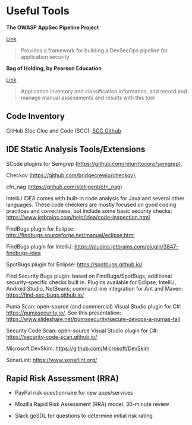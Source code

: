 # Useful Tools

**The OWASP AppSec Pipeline Project**

[Link](https://owasp.org/www-project-appsec-pipeline/)

> Provides a framework for building a DevSecOps pipeline for application security

 **Bag of Holding, by Pearson Education**

 [Link](https://github.com/aparsons/bag-of-holding)
>
> Application inventory and classification information, and record and manage manual assessments and results with this tool

## Code Inventory

GitHub Sloc Cloc and Code (SCC):
[SCC Github](https://github.com/boyter/scc)


## IDE Static Analysis Tools/Extensions

SCode plugins for Semgrep (https://github.com/returntocorp/semgrep), 

Checkov (https://github.com/bridgecrewio/checkov), 

cfn_nag (https://github.com/stelligent/cfn_nag)

IntelliJ IDEA comes with built-in code analysis for Java and several other languages. These code checkers are mostly focused on good coding practices and correctness, but include some basic security checks: https://www.jetbrains.com/help/idea/code-inspection.html

FindBugs plugin for Eclipse: http://findbugs.sourceforge.net/manual/eclipse.html

FindBugs plugin for IntelliJ: https://plugins.jetbrains.com/plugin/3847-findbugs-idea

SpotBugs plugin for Eclipse: https://spotbugs.github.io/  

Find Security Bugs plugin: based on FindBugs/SpotBugs, additional security-specific checks built in. Plugins available for Eclipse, IntelliJ, Android Studio, NetBeans; command line integration for Ant and Maven: https://find-sec-bugs.github.io/

Puma Scan: open-source (and commercial) Visual Studio plugin for C#: https://pumasecurity.io/. See this presentation: https://www.slideshare.net/pumasecurity/secure-devops-a-pumas-tail

Security Code Scan: open-source Visual Studio plugin for C#: https://security-code-scan.github.io/

Microsoft DevSkim: https://github.com/Microsoft/DevSkim

SonarLint: https://www.sonarlint.org/

## Rapid Risk Assessment (RRA)

   - PayPal risk questionnaire for new apps/services
   
   - Mozilla Rapid Risk Assessment (RRA) model: 30-minute review
   
   - Slack goSDL for questions to determine initial risk rating